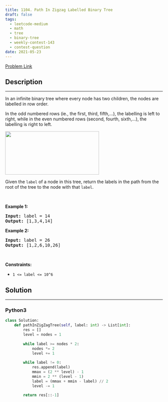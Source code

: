 ```yaml
---
title: 1104. Path In Zigzag Labelled Binary Tree
draft: false
tags: 
  - leetcode-medium
  - math
  - tree
  - binary-tree
  - weekly-contest-143
  - contest-question
date: 2021-05-23
---
```


[Problem Link](https://leetcode.com/problems/path-in-zigzag-labelled-binary-tree/)

## Description

---
<p>In an infinite binary tree where every node has two children, the nodes are labelled in row order.</p>

<p>In the odd numbered rows (ie., the first, third, fifth,...), the labelling is left to right, while in the even numbered rows (second, fourth, sixth,...), the labelling is right to left.</p>

<p><img alt="" src="https://assets.leetcode.com/uploads/2019/06/24/tree.png" style="width: 300px; height: 138px;" /></p>

<p>Given the <code>label</code> of a node in this tree, return the labels in the path from the root of the tree to the&nbsp;node with that <code>label</code>.</p>

<p>&nbsp;</p>
<p><strong class="example">Example 1:</strong></p>

<pre>
<strong>Input:</strong> label = 14
<strong>Output:</strong> [1,3,4,14]
</pre>

<p><strong class="example">Example 2:</strong></p>

<pre>
<strong>Input:</strong> label = 26
<strong>Output:</strong> [1,2,6,10,26]
</pre>

<p>&nbsp;</p>
<p><strong>Constraints:</strong></p>

<ul>
	<li><code>1 &lt;= label &lt;= 10^6</code></li>
</ul>


## Solution

---
### Python3
``` py title='path-in-zigzag-labelled-binary-tree'
class Solution:
    def pathInZigZagTree(self, label: int) -> List[int]:
        res = []
        level = nodes = 1
        
        while label >= nodes * 2:
            nodes *= 2
            level += 1
        
        while label != 0:
            res.append(label)
            mmax = (2 ** level) - 1
            mmin = 2 ** (level - 1)
            label = (mmax + mmin - label) // 2
            level -= 1
        
        return res[::-1]
```


